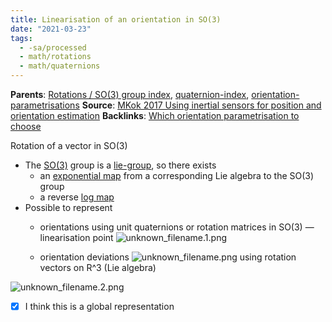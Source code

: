 ```yaml
---
title: Linearisation of an orientation in SO(3)
date: "2021-03-23"
tags:
  - -sa/processed
  - math/rotations
  - math/quaternions
---
```


**Parents**: [Rotations / SO(3) group index](rotations-so-3-group-index.md), [quaternion-index](quaternion-index.md), [orientation-parametrisations](orientation-parametrisations.md)
**Source**: [MKok 2017 Using inertial sensors for position and orientation estimation](mkok-2017.md)
**Backlinks**: [Which orientation parametrisation to choose](permanent/20.4-which-orientation-parametrisation-to-choose.md)

Rotation of a vector in SO(3)

*   The [SO(3)](so-3.md) group is a [lie-group](studienarbeit/lie-group.md), so there exists
    *   an [exponential map](exponential-map.md) from a corresponding Lie algebra to the SO(3) group
    *   a reverse [log map](log-map.md) 
*   Possible to represent
    *   orientations using unit quaternions or rotation matrices in SO(3) — linearisation point
        ![unknown_filename.1.png](./_resources/Linearisation_of_an_orientation_in_SO(3).resources/unknown_filename.1.png)
        
    *   orientation deviations ![unknown_filename.png](./_resources/Linearisation_of_an_orientation_in_SO(3).resources/unknown_filename.png) using rotation vectors on R^3 (Lie algebra)

![unknown_filename.2.png](./_resources/Linearisation_of_an_orientation_in_SO(3).resources/unknown_filename.2.png)

- [x] I think this is a global representation

